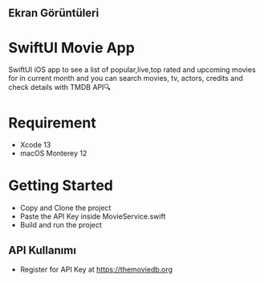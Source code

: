 
## Ekran Görüntüleri



  
# SwiftUI Movie App

SwiftUI iOS app to see a list of popular,live,top rated and upcoming movies for in current month and you can search movies, tv, actors, credits and check details with TMDB API🔍

# Requirement
* Xcode 13
* macOS Monterey 12


# Getting Started
* Copy and Clone the project
* Paste the API Key inside MovieService.swift
* Build and run the project
## API Kullanımı

* Register for API Key at https://themoviedb.org

  